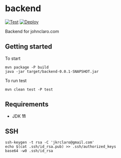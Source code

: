 # backend

[![Test](https://github.com/johnclaro/backend/actions/workflows/test.yml/badge.svg)](https://github.com/johnclaro/backend/actions/workflows/test.yml) [![Deploy](https://github.com/johnclaro/backend/actions/workflows/deploy.yml/badge.svg)](https://github.com/johnclaro/backend/actions/workflows/deploy.yml)

Backend for johnclaro.com

## Getting started

To start
```sh-session
mvn package -P build
java -jar target/backend-0.0.1-SNAPSHOT.jar
```

To run test
```sh-session
mvn clean test -P test
```

## Requirements

- JDK **11**

## SSH
```sh-session
ssh-keygen -t rsa -C 'jkrclaro@gmail.com'
echo $(cat .ssh/id_rsa.pub) >> .ssh/authorized_keys
base64 -w0 .ssh/id_rsa
```